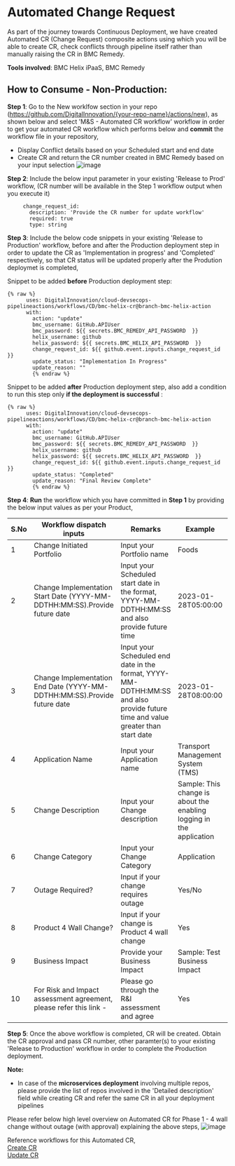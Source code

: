 # Automated Change Request

As part of the journey towards Continuous Deployment, we have created Automated CR (Change Request) composite actions using which you will be able to create CR, check conflicts through pipeline itself rather than manually raising the CR in BMC Remedy. 

**Tools involved**: BMC Helix iPaaS, BMC Remedy

## **How to Consume - Non-Production**:

**Step 1**: Go to the New worklfow section in your repo (<a href="https://github.com/DigitalInnovation/{{your-repo-name}}/actions/new">https://github.com/DigitalInnovation/{your-repo-name}/actions/new</a>), as shown below and select 'M&S - Automated CR workflow' workflow in order to get your automated CR workflow which performs below and **commit** the workflow file in your repository,
 - Display Conflict details based on your Scheduled start and end date
 - Create CR and return the CR number created in BMC Remedy based on your input selection 
![image](https://user-images.githubusercontent.com/19665606/212329039-af681422-2d95-4143-b203-21c42410ab8e.png)

**Step 2**: Include the below input parameter in your existing 'Release to Prod' workflow, (CR number will be available in the Step 1 workflow output when you execute it)
```
     change_request_id:
       description: 'Provide the CR number for update workflow'
       required: true
       type: string
```
**Step 3**: Include the below code snippets in your existing 'Release to Production' workflow, before and after the Production deployment step in order to update the CR as 'Implementation in progress' and 'Completed' respectively, so that CR status will be updated properly after the Prodution deploymet is completed,

Snippet to be added **before** Production deployment step:

```
{% raw %}
      uses: DigitalInnovation/cloud-devsecops-pipelineactions/workflows/CD/bmc-helix-cr@branch-bmc-helix-action
      with:
        action: "update"
        bmc_username: GitHub.APIUser
        bmc_password: ${{ secrets.BMC_REMEDY_API_PASSWORD  }}
        helix_username: github
        helix_password: ${{ secrets.BMC_HELIX_API_PASSWORD  }}
        change_request_id: ${{ github.event.inputs.change_request_id }}
        update_status: "Implementation In Progress"
        update_reason: ""
        {% endraw %}
```
Snippet to be added **after** Production deployment step, also add a condition to run this step only **if the deployment is successful** :

```
{% raw %}
      uses: DigitalInnovation/cloud-devsecops-pipelineactions/workflows/CD/bmc-helix-cr@branch-bmc-helix-action
      with:
        action: "update"
        bmc_username: GitHub.APIUser
        bmc_password: ${{ secrets.BMC_REMEDY_API_PASSWORD  }}
        helix_username: github
        helix_password: ${{ secrets.BMC_HELIX_API_PASSWORD  }}
        change_request_id: ${{ github.event.inputs.change_request_id }}
        update_status: "Completed"
        update_reason: "Final Review Complete"
        {% endraw %}
```

**Step 4**: **Run** the workflow which you have committed in **Step 1** by providing the below input values as per your Product,

| S.No | Workflow dispatch inputs | Remarks | Example | Mandatory / Optional | 
| ------------- | ------------------------------------------- | ----------------------------- | --------------|---------------------- |
| 1 | Change Initiated Portfolio | Input your Portfolio name | Foods | mandatory | 
| 2 | Change Implementation Start Date (YYYY-MM-DDTHH:MM:SS).Provide future date | Input your Scheduled start date in the format, YYYY-MM-DDTHH:MM:SS and also provide future time | 2023-01-28T05:00:00 | mandatory | 
| 3 | Change Implementation End Date (YYYY-MM-DDTHH:MM:SS).Provide future date | Input your Scheduled end date in the format, YYYY-MM-DDTHH:MM:SS and also provide future time and value greater than start date | 2023-01-28T08:00:00 | mandatory | 
| 4 | Application Name | Input your Application name | Transport Management System (TMS) | mandatory | 
| 5 | Change Description | Input your Change description | Sample: This change is about the enabling logging in the application | mandatory | 
| 6 | Change Category | Input your Change Category | Application | mandatory | 
| 7 | Outage Required? | Input if your change requires outage | Yes/No | mandatory | 
| 8 | Product 4 Wall Change? | Input if your change is Product 4 wall change | Yes | mandatory | 
| 9 | Business Impact | Provide your Business Impact | Sample: Test Business Impact | mandatory | 
| 10 | For Risk and Impact assessment agreement, please refer this link - | Please go through the R&I assessment and agree | Yes | mandatory | 

**Step 5**: Once the above workflow is completed, CR will be created. Obtain the CR approval and pass CR number, other paramter(s) to your existing 'Release to Production' workflow in order to complete the Production deployment. 

**Note:**
- In case of the **microservices deployment** involving multiple repos, please provide the list of repos involved in the 'Detailed description' field while creating CR and refer the same CR in all your deployment pipelines

Please refer below high level overview on Automated CR for Phase 1 - 4 wall change without outage (with approval) explaining the above steps,
![image](https://user-images.githubusercontent.com/19665606/221855811-98782e2e-81bb-449f-9530-99ea5bde80c3.png)

Reference workflows for this Automated CR, <br>
<a href="https://github.com/DigitalInnovation/cloud-devsecops-demo/blob/main/.github/workflows/cloud9-devsecops-automated-cr-workflow.yml">Create CR</a> <br>
<a href="https://github.com/DigitalInnovation/cloud-devsecops-demo/blob/main/.github/workflows/bmc_update_cr_comp_actions.yml">Update CR</a>

